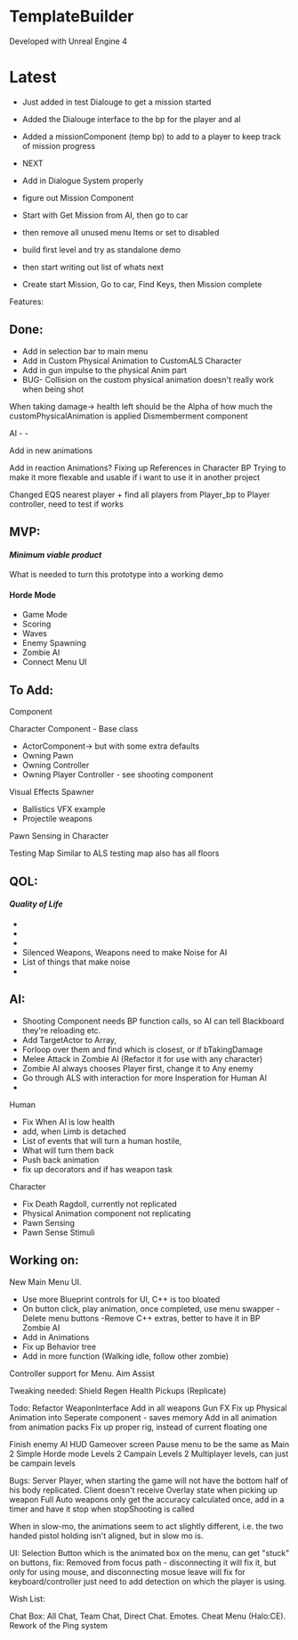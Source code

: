 # TemplateBuilder
Developed with Unreal Engine 4

# Latest
+ Just added in test Dialouge to get a mission started
+ Added the Dialouge interface to the bp for the player and aI 
+ Added a missionComponent (temp bp) to add to a player to keep track of mission progress

+ NEXT 
+ Add in Dialogue System properly
+ figure out Mission Component 
+ Start with Get Mission from AI, then go to car 
+ then remove all unused menu Items or set to disabled
+ build first level and try as standalone demo
+ then start writing out list of whats next 
+ Create start Mission, Go to car, Find Keys, then Mission complete 

Features:

## Done:
+ Add in selection bar to main menu
+ Add in Custom Physical Animation to CustomALS Character
+ Add in gun impulse to the physical Anim part
+ BUG- Collision on the custom physical animation doesn't really work when being shot

When taking damage-> health left should be the Alpha of how much the customPhysicalAnimation is applied
Dismemberment component 

AI - -

Add in new animations

Add in reaction Animations?
Fixing up References in Character BP
Trying to make it more flexable and usable if i want to use it in another project

Changed EQS nearest player + find all players from Player_bp to Player controller, need to test if works

## MVP:
#### _Minimum viable product_
What is needed to turn this prototype into a working demo
#### Horde Mode
- Game Mode
- Scoring
- Waves
- Enemy Spawning
- Zombie AI
- Connect Menu UI

## To Add:
Component

Character Component - Base class
- ActorComponent-> but with some extra defaults
- Owning Pawn
- Owning Controller
- Owning Player Controller - see shooting component

Visual Effects Spawner 
- Ballistics VFX example 
- Projectile weapons


Pawn Sensing in Character

Testing Map
Similar to ALS testing map 
also has all floors 


## QOL:
#### _Quality of Life_
+ 
+ 
+ 
+ Silenced Weapons, Weapons need to make Noise for AI 
+ List of things that make noise 
+ 

## AI:

+ Shooting Component needs BP function calls, so AI can tell Blackboard they're reloading etc.
+ Add TargetActor to Array, 
+ Forloop over them and find which is closest, or if bTakingDamage
+ Melee Attack in Zombie AI (Refactor it for use with any character)
+ Zombie AI always chooses Player first, change it to Any enemy
+ Go through ALS with interaction for more Insperation for Human AI
+ 
Human
+ Fix When AI is low health
+ add,  when Limb is detached 
+ List of events that will turn a human hostile,
+ What will turn them back 
+ Push back animation
+ fix up decorators and if has weapon task 

Character
+ Fix Death Ragdoll, currently not replicated
+ Physical Animation component not replicating
+ Pawn Sensing
+ Pawn Sense Stimuli 

## Working on:
New Main Menu UI.
+ Use more Blueprint controls for UI, C++ is too bloated
+ On button click, play animation, once completed, use menu swapper
-Delete menu buttons 
-Remove C++ extras, better to have it in BP
Zombie AI
+ Add in Animations
+ Fix up Behavior tree 
+ Add in more function (Walking idle, follow other zombie)


Controller support for Menu.
Aim Assist

Tweaking needed:
Shield Regen 
Health Pickups (Replicate)

Todo: 
Refactor WeaponInterface
Add in all weapons 
Gun FX
Fix up Physical Animation into Seperate component - saves memory
Add in all animation from animation packs
Fix up proper rig, instead of current floating one



Finish enemy AI 
HUD 
Gameover screen 
Pause menu to be the same as Main
2 Simple Horde mode Levels
2 Campain Levels
2 Multiplayer levels, can just be campain levels



Bugs:
Server Player, when starting the game will not have the bottom half of his body replicated.
Client doesn't receive Overlay state when picking up weapon
Full Auto weapons only get the accuracy calculated once, add in a timer and have it stop when stopShooting is called

When in slow-mo, the animations seem to act slightly different, i.e. the two handed pistol holding isn't aligned, but in slow mo is.

UI: 
    Selection Button which is the animated box on the menu, can get "stuck" on buttons, 
    fix: Removed from focus path - disconnecting it will fix it, but only for using mouse, 
    and disconnecting mosue leave will fix for keyboard/controller
    just need to add detection on which the player is using.


Wish List: 

Chat Box: All Chat, Team Chat, Direct Chat.
Emotes. 
Cheat Menu (Halo:CE).
Rework of the Ping system 
